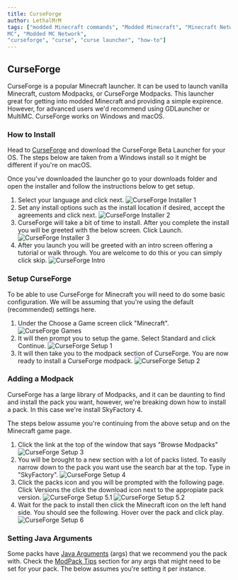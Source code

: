 ```yaml
---
title: CurseForge
author: LethalMrM
tags: ["modded Minecraft commands", "Modded Minecraft", "Minecraft Network", "ShadowNode", "ShadowNode Modded", "Modded
MC", "Modded MC Network",
"curseforge", "curse", "curse launcher", "how-to"]
---
```


## CurseForge

CurseForge is a popular Minecraft launcher. It can be used to launch vanilla Minecraft, custom Modpacks, or CurseForge Modpacks. This launcher great for getting into modded Minecraft and providing a simple expirence. However, for advanced users we'd recommend using GDLauncher or MultiMC. CurseForge works on Windows and macOS.

### How to Install
Head to [CurseForge](https://download.curseforge.com/) and download the CurseForge Beta Launcher for your OS. The steps below are taken from a Windows install so it might be different if you're on macOS. 

Once you've downloaded the launcher go to your downloads folder and open the installer and follow the instructions below to get setup.

1. Select your language and click next.
![CurseForge Installer 1](/assets/images/curseforge/installer_1.png)
2. Set any install options such as the install location if desired, accept the agreements and click next.
![CurseForge Installer 2](/assets/images/curseforge/installer_2.png)
3. CurseForge will take a bit of time to install. After you complete the install you will be greeted with the below screen. Click Launch.
![CurseForge Installer 3](/assets/images/curseforge/installer_3.png)
4. After you launch you will be greeted with an intro screen offering a tutorial or walk through. You are welcome to do this or you can simply click skip.
![CurseForge Intro](/assets/images/curseforge/curseforge_intro.png)

### Setup CurseForge
To be able to use CurseForge for Minecraft you will need to do some basic configuration. We will be assuming that you're using the default (recommended) settings here.

1. Under the Choose a Game screen click "Minecraft".
![CurseForge Games](/assets/images/curseforge/curseforge_games.png)
2. It will then prompt you to setup the game. Select Standard and click Continue.
![CurseForge Setup 1](/assets/images/curseforge/curseforge_setup_1.png)
3. It will then take you to the modpack section of CurseForge. You are now ready to install a CurseForge modpack.
![CurseForge Setup 2](/assets/images/curseforge/curseforge_setup_2.png)

### Adding a Modpack
CurseForge has a large library of Modpacks, and it can be daunting to find and install the pack you want, however, we're breaking down how to install a pack. In this case we're install SkyFactory 4.

The steps below assume you're continuing from the above setup and on the Minecraft game page. 

1. Click the link at the top of the window that says "Browse Modpacks"
![CurseForge Setup 3](/assets/images/curseforge/curseforge_setup_3.png)
2. You will be brought to a new section with a lot of packs listed. To easily narrow down to the pack you want use the search bar at the top. Type in "SkyFactory".
![CurseForge Setup 4](/assets/images/curseforge/curseforge_setup_4.png)
3. Click the packs icon and you will be prompted with the following page. Click Versions the click the download icon next to the appropiate pack version.
![CurseForge Setup 5.1](/assets/images/curseforge/curseforge_setup_5_1.png)
![CurseForge Setup 5.2](/assets/images/curseforge/curseforge_setup_5_2.png)
4. Wait for the pack to install then click the Minecraft icon on the left hand side. You should see the following. Hover over the pack and click play.
![CurseForge Setup 6](/assets/images/curseforge/curseforge_setup_6.png)

### Setting Java Arguments
Some packs have [Java Arguments](/home/guides/java-args/) (args) that we recommend you the pack with. Check the [ModPack Tips](/modpack-tips/) section for any args that might need to be set for your pack. The below assumes you're setting it per instance.